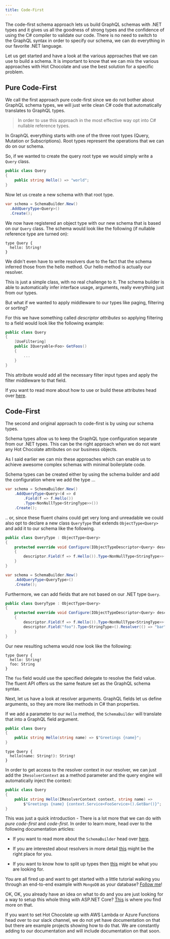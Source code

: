 ```yaml
---
title: Code-First
---
```


The code-first schema approach lets us build GraphQL schemas with .NET types and it gives us all the goodness of strong types and the confidence of using the C# compiler to validate our code. There is no need to switch to the GraphQL syntax in order to specify our schema, we can do everything in our favorite .NET language.

Let us get started and have a look at the various approaches that we can use to build a schema. It is important to know that we can mix the various approaches with Hot Chocolate and use the best solution for a specific problem.

## Pure Code-First

We call the first approach pure code-first since we do not bother about GraphQL schema types, we will just write clean C# code that automatically translates to GraphQL types.

> In order to use this approach in the most effective way opt into C# nullable reference types.

In GraphQL everything starts with one of the three root types (Query, Mutation or Subscriptions). Root types represent the operations that we can do on our schema.

So, if we wanted to create the query root type we would simply write a `Query` class.

```csharp
public class Query
{
    public string Hello() => "world";
}
```

Now let us create a new schema with that root type.

```csharp
var schema = SchemaBuilder.New()
  .AddQueryType<Query>()
  .Create();
```

We now have registered an object type with our new schema that is based on our `Query` class. The schema would look like the following (if nullable reference type are turned on):

```sdl
type Query {
  hello: String!
}
```

We didn't even have to write resolvers due to the fact that the schema inferred those from the hello method. Our hello method is actually our resolver.

This is just a simple class, with no real challenge to it. The schema builder is able to automatically infer interface usage, arguments, really everything just from our types.

But what if we wanted to apply middleware to our types like paging, filtering or sorting?

For this we have something called _descriptor attributes_ so applying filtering to a field would look like the following example:

```csharp
public class Query
{
    [UseFiltering]
    public IQueryable<Foo> GetFoos()
    {
        ...
    }
}
```

This attribute would add all the necessary filter input types and apply the filter middleware to that field.

If you want to read more about how to use or build these attributes head over [here](schema/descriptor-attributes.md).

## Code-First

The second and original approach to code-first is by using our schema types.

Schema types allow us to keep the GraphQL type configuration separate from our .NET types. This can be the right approach when we do not want any Hot Chocolate attributes on our business objects.

As I said earlier we can mix these approaches which can enable us to achieve awesome complex schemas with minimal boilerplate code.

Schema types can be created either by using the schema builder and add the configuration where we add the type ...

```csharp
var schema = SchemaBuilder.New()
    .AddQueryType<Query>(d => d
        .Field(f => f.Hello())
        .Type<NonNullType<StringType>>())
    .Create();
```

.. or, since these fluent chains could get very long and unreadable we could also opt to declare a new class `QueryType` that extends `ObjectType<Query>` and add it to our schema like the following.

```csharp
public class QueryType : ObjectType<Query>
{
    protected override void Configure(IObjectTypeDescriptor<Query> descriptor)
    {
        descriptor.Field(f => f.Hello()).Type<NonNullType<StringType>>();
    }
}

var schema = SchemaBuilder.New()
    .AddQueryType<QueryType>()
    .Create();
```

Furthermore, we can add fields that are not based on our .NET type `Query`.

```csharp
public class QueryType : ObjectType<Query>
{
    protected override void Configure(IObjectTypeDescriptor<Query> descriptor)
    {
        descriptor.Field(f => f.Hello()).Type<NonNullType<StringType>>();
        descriptor.Field("foo").Type<StringType>().Resolver(() => "bar");
    }
}
```

Our new resulting schema would now look like the following:

```sdl
type Query {
  hello: String!
  foo: String
}
```

The `foo` field would use the specified delegate to resolve the field value. The fluent API offers us the same feature set as the GraphQL schema syntax.

Next, let us have a look at resolver arguments. GraphQL fields let us define arguments, so they are more like methods in C# than properties.

If we add a parameter to our `Hello` method, the `SchemaBuilder` will translate that into a GraphQL field argument.

```csharp
public class Query
{
    public string Hello(string name) => $"Greetings {name}";
}
```

```sdl
type Query {
  hello(name: String!): String!
}
```

In order to get access to the resolver context in our resolver, we can just add the `IResolverContext` as a method parameter and the query engine will automatically inject the context:

```csharp
public class Query
{
    public string Hello(IResolverContext context, string name) =>
        $"Greetings {name} {context.Service<FooService>().GetBar()}";
}
```

This was just a quick introduction - There is a lot more that we can do with _pure code-first_ and _code-first_. In order to learn more, head over to the following documentation articles:

- If you want to read more about the `SchemaBuilder` head over [here](schema/schema.md).

- If you are interested about resolvers in more detail [this](schema/resolvers.md) might be the right place for you.

- If you want to know how to split up types then [this](schema/extending-types.md) might be what you are looking for.

You are all fired up and want to get started with a little tutorial walking you through an end-to-end example with `MongoDB` as your database? [Follow me](tutorials/entity-framework.md)!

OK, OK, you already have an idea on what to do and you are just looking for a way to setup this whole thing with ASP.NET Core? [This](server/asp-net.md) is where you find more on that.

If you want to set Hot Chocolate up with AWS Lambda or Azure Functions head over to our slack channel, we do not yet have documentation on that but there are example projects showing how to do that. We are constantly adding to our documentation and will include documentation on that soon.
